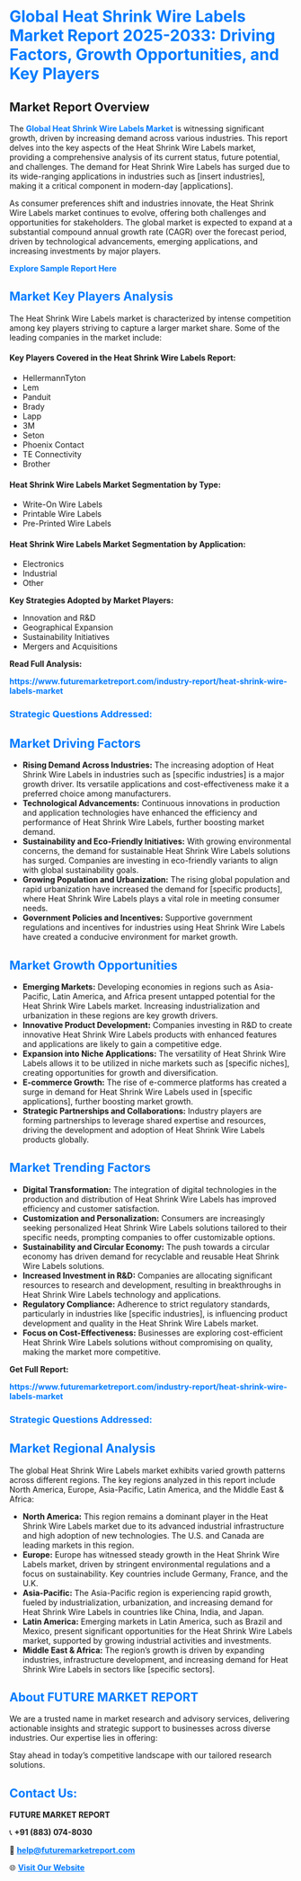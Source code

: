 <h1 style="color: #007BFF;">Global Heat Shrink Wire Labels Market Report 2025-2033: Driving Factors, Growth Opportunities, and Key Players</h1>

<section id="overview">
<h2>Market Report Overview</h2>
<p>The <a href="https://www.futuremarketreport.com/industry-report/heat-shrink-wire-labels-market" style="color: #007BFF; text-decoration: none;"><strong>Global Heat Shrink Wire Labels Market</strong></a> is witnessing significant growth, driven by increasing demand across various industries. This report delves into the key aspects of the Heat Shrink Wire Labels market, providing a comprehensive analysis of its current status, future potential, and challenges. The demand for Heat Shrink Wire Labels has surged due to its wide-ranging applications in industries such as [insert industries], making it a critical component in modern-day [applications].</p>
<p>As consumer preferences shift and industries innovate, the Heat Shrink Wire Labels market continues to evolve, offering both challenges and opportunities for stakeholders. The global market is expected to expand at a substantial compound annual growth rate (CAGR) over the forecast period, driven by technological advancements, emerging applications, and increasing investments by major players.</p>
</section>

<section id="overview">
<p><a href="https://www.futuremarketreport.com/request-sample/reportId=114994" style="color: #007BFF; text-decoration: none;"><strong>Explore Sample Report Here</strong></a></p>
</section>

<section id="key-players">
<h2 style="color: #007BFF;">Market Key Players Analysis</h2>
<p>The Heat Shrink Wire Labels market is characterized by intense competition among key players striving to capture a larger market share. Some of the leading companies in the market include:</p>
<h4>Key Players Covered in the Heat Shrink Wire Labels Report:</h4>
<ul><li>HellermannTyton</li><li>Lem</li><li>Panduit</li><li>Brady</li><li>Lapp</li><li>3M</li><li>Seton</li><li>Phoenix Contact</li><li>TE Connectivity</li><li>Brother</li></ul>
<h4>Heat Shrink Wire Labels Market Segmentation by Type:</h4>
<ul><li>Write-On Wire Labels</li><li>Printable Wire Labels</li><li>Pre-Printed Wire Labels</li></ul>

<h4>Heat Shrink Wire Labels Market Segmentation by Application:</h4>
<ul><li>Electronics</li><li>Industrial</li><li>Other</li></ul>
<p><strong>Key Strategies Adopted by Market Players:</strong></p>
<ul>
<li>Innovation and R&D</li>
<li>Geographical Expansion</li>
<li>Sustainability Initiatives</li>
<li>Mergers and Acquisitions</li>
</ul>
</section>

<section>
<p><strong>Read Full Analysis: </strong></p><a href="https://www.futuremarketreport.com/industry-report/heat-shrink-wire-labels-market" style="color: #007BFF; text-decoration: none;"><strong>https://www.futuremarketreport.com/industry-report/heat-shrink-wire-labels-market</strong></a>
<h3 style="color: #007BFF;">Strategic Questions Addressed:</h3>
</section>

<section id="driving-factors">
<h2 style="color: #007BFF;">Market Driving Factors</h2>
<ul>
<li><strong>Rising Demand Across Industries:</strong> The increasing adoption of Heat Shrink Wire Labels in industries such as [specific industries] is a major growth driver. Its versatile applications and cost-effectiveness make it a preferred choice among manufacturers.</li>
<li><strong>Technological Advancements:</strong> Continuous innovations in production and application technologies have enhanced the efficiency and performance of Heat Shrink Wire Labels, further boosting market demand.</li>
<li><strong>Sustainability and Eco-Friendly Initiatives:</strong> With growing environmental concerns, the demand for sustainable Heat Shrink Wire Labels solutions has surged. Companies are investing in eco-friendly variants to align with global sustainability goals.</li>
<li><strong>Growing Population and Urbanization:</strong> The rising global population and rapid urbanization have increased the demand for [specific products], where Heat Shrink Wire Labels plays a vital role in meeting consumer needs.</li>
<li><strong>Government Policies and Incentives:</strong> Supportive government regulations and incentives for industries using Heat Shrink Wire Labels have created a conducive environment for market growth.</li>
</ul>
</section>

<section id="growth-opportunities">
<h2 style="color: #007BFF;">Market Growth Opportunities</h2>
<ul>
<li><strong>Emerging Markets:</strong> Developing economies in regions such as Asia-Pacific, Latin America, and Africa present untapped potential for the Heat Shrink Wire Labels market. Increasing industrialization and urbanization in these regions are key growth drivers.</li>
<li><strong>Innovative Product Development:</strong> Companies investing in R&D to create innovative Heat Shrink Wire Labels products with enhanced features and applications are likely to gain a competitive edge.</li>
<li><strong>Expansion into Niche Applications:</strong> The versatility of Heat Shrink Wire Labels allows it to be utilized in niche markets such as [specific niches], creating opportunities for growth and diversification.</li>
<li><strong>E-commerce Growth:</strong> The rise of e-commerce platforms has created a surge in demand for Heat Shrink Wire Labels used in [specific applications], further boosting market growth.</li>
<li><strong>Strategic Partnerships and Collaborations:</strong> Industry players are forming partnerships to leverage shared expertise and resources, driving the development and adoption of Heat Shrink Wire Labels products globally.</li>
</ul>
</section>

<section id="trending-factors">
<h2 style="color: #007BFF;">Market Trending Factors</h2>
<ul>
<li><strong>Digital Transformation:</strong> The integration of digital technologies in the production and distribution of Heat Shrink Wire Labels has improved efficiency and customer satisfaction.</li>
<li><strong>Customization and Personalization:</strong> Consumers are increasingly seeking personalized Heat Shrink Wire Labels solutions tailored to their specific needs, prompting companies to offer customizable options.</li>
<li><strong>Sustainability and Circular Economy:</strong> The push towards a circular economy has driven demand for recyclable and reusable Heat Shrink Wire Labels solutions.</li>
<li><strong>Increased Investment in R&D:</strong> Companies are allocating significant resources to research and development, resulting in breakthroughs in Heat Shrink Wire Labels technology and applications.</li>
<li><strong>Regulatory Compliance:</strong> Adherence to strict regulatory standards, particularly in industries like [specific industries], is influencing product development and quality in the Heat Shrink Wire Labels market.</li>
<li><strong>Focus on Cost-Effectiveness:</strong> Businesses are exploring cost-efficient Heat Shrink Wire Labels solutions without compromising on quality, making the market more competitive.</li>
</ul>
</section>

<section>
<p><strong>Get Full Report: </strong></p><a href="https://www.futuremarketreport.com/industry-report/heat-shrink-wire-labels-market" style="color: #007BFF; text-decoration: none;"><strong>https://www.futuremarketreport.com/industry-report/heat-shrink-wire-labels-market</strong></a>
<h3 style="color: #007BFF;">Strategic Questions Addressed:</h3>
</section>


<section id="regional-analysis">
<h2 style="color: #007BFF;">Market Regional Analysis</h2>
<p>The global Heat Shrink Wire Labels market exhibits varied growth patterns across different regions. The key regions analyzed in this report include North America, Europe, Asia-Pacific, Latin America, and the Middle East & Africa:</p>
<ul>
<li><strong>North America:</strong> This region remains a dominant player in the Heat Shrink Wire Labels market due to its advanced industrial infrastructure and high adoption of new technologies. The U.S. and Canada are leading markets in this region.</li>
<li><strong>Europe:</strong> Europe has witnessed steady growth in the Heat Shrink Wire Labels market, driven by stringent environmental regulations and a focus on sustainability. Key countries include Germany, France, and the U.K.</li>
<li><strong>Asia-Pacific:</strong> The Asia-Pacific region is experiencing rapid growth, fueled by industrialization, urbanization, and increasing demand for Heat Shrink Wire Labels in countries like China, India, and Japan.</li>
<li><strong>Latin America:</strong> Emerging markets in Latin America, such as Brazil and Mexico, present significant opportunities for the Heat Shrink Wire Labels market, supported by growing industrial activities and investments.</li>
<li><strong>Middle East & Africa:</strong> The region’s growth is driven by expanding industries, infrastructure development, and increasing demand for Heat Shrink Wire Labels in sectors like [specific sectors].</li>
</ul>
</section>

<footer>
<h2 style="color: #007BFF;">About FUTURE MARKET REPORT</h2>
<p>We are a trusted name in market research and advisory services, delivering actionable insights and strategic support to businesses across diverse industries. Our expertise lies in offering:</p>

<p>Stay ahead in today’s competitive landscape with our tailored research solutions.</p>

<h2 style="color: #007BFF;">Contact Us:</h2>
<p><strong>FUTURE MARKET REPORT</strong></p>
<p>📞 <strong>+91 (883) 074-8030</strong></p>
<p>📧 <strong><a href="mailto:help@futuremarketreport.com" style="color: #007BFF;">help@futuremarketreport.com</a></strong></p>
<p>🌐 <strong><a href="https://www.futuremarketreport.com/" style="color: #007BFF;">Visit Our Website</a></strong></p>
</footer>